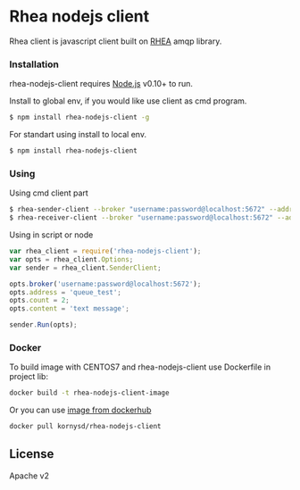 # Rhea nodejs client
Rhea client is javascript client built on [RHEA](https://www.npmjs.com/package/rhea) amqp library.


### Installation

rhea-nodejs-client requires [Node.js](https://nodejs.org/) v0.10+ to run.

Install to global env, if you would like use client as cmd program.

```sh
$ npm install rhea-nodejs-client -g
```

For standart using install to local env.

```sh
$ npm install rhea-nodejs-client
```

### Using

Using cmd client part

```sh
$ rhea-sender-client --broker "username:password@localhost:5672" --address "queue_test" --count 2 --msg-content "text message" --log-msgs dict
$ rhea-receiver-client --broker "username:password@localhost:5672" --address "queue_test" --count 2 --log-msgs dict
```

Using in script or node

```js
var rhea_client = require('rhea-nodejs-client');
var opts = rhea_client.Options;
var sender = rhea_client.SenderClient;

opts.broker('username:password@localhost:5672');
opts.address = 'queue_test';
opts.count = 2;
opts.content = 'text message';

sender.Run(opts);
```

### Docker
To build image with CENTOS7 and rhea-nodejs-client use Dockerfile in project lib:
```sh
docker build -t rhea-nodejs-client-image
```

Or you can use [image from dockerhub](https://hub.docker.com/r/kornysd/rhea-nodejs-client/)
```sh
docker pull kornysd/rhea-nodejs-client
```



License
----

Apache v2
